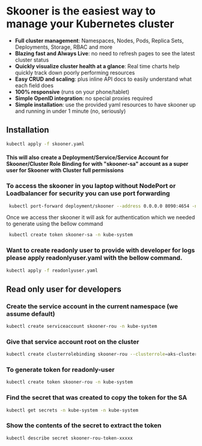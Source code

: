 # Skooner is the easiest way to manage your Kubernetes cluster

- **Full cluster management**: Namespaces, Nodes, Pods, Replica Sets, Deployments, Storage, RBAC and more
- **Blazing fast and Always Live**: no need to refresh pages to see the latest cluster status
- **Quickly visualize cluster health at a glance**: Real time charts help quickly track down poorly performing resources
- **Easy CRUD and scaling**: plus inline API docs to easily understand what each field does
- **100% responsive** (runs on your phone/tablet)
- **Simple OpenID integration**: no special proxies required
- **Simple installation**: use the provided yaml resources to have skooner up and running in under 1 minute (no, seriously)


<!-- ## Table of Contents

- [Installation](#Installation)
- [Read only user for developers]() -->


## Installation 

```bash
kubectl apply -f skooner.yaml
```

#### This will also create a Deployment/Service/Service Account for Skooner/Cluster Role Binding for with "skooner-sa" account as a super user for Skooner with Cluster full permissions


### To access the skooner in you laptop without NodePort or Loadbalancer for security you can use port forwarding


```bash 
 kubectl port-forward deployment/skooner --address 0.0.0.0 8090:4654 -n kube-system

```

Once we access ther skooner it will ask for authentication which we needed to generate using the bellow command 

```bash 
 kubectl create token skooner-sa -n kube-system
```


### Want to create readonly user to provide with developer for logs please apply readonlyuser.yaml with the bellow command.

```bash
kubectl apply -f readonlyuser.yaml
```

## Read only user for developers 

### Create the service account in the current namespace (we assume default)
```bash
kubectl create serviceaccount skooner-rou -n kube-system
```
### Give that service account root on the cluster
```bash
kubectl create clusterrolebinding skooner-rou --clusterrole=aks-cluster-readonly-role --serviceaccount=kube-system:skooner-rou -n kube-system
```
### To generate token for readonly-user
```bash
kubectl create token skooner-rou -n kube-system
```

### Find the secret that was created to copy the token for the SA
```bash
kubectl get secrets -n kube-system -n kube-system
```
### Show the contents of the secret to extract the token
```bash
kubectl describe secret skooner-rou-token-xxxxx
```

